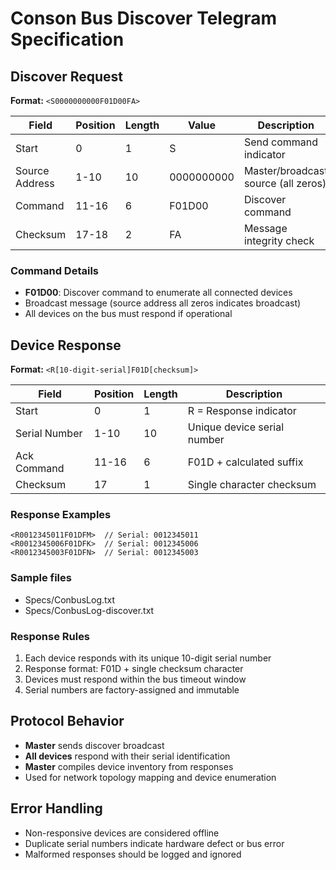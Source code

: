 # Conson Bus Discover Telegram Specification

## Discover Request

**Format:** `<S0000000000F01D00FA>`

| Field | Position | Length | Value | Description |
|-------|----------|--------|-------|-------------|
| Start | 0 | 1 | S | Send command indicator |
| Source Address | 1-10 | 10 | 0000000000 | Master/broadcast source (all zeros) |
| Command | 11-16 | 6 | F01D00 | Discover command |
| Checksum | 17-18 | 2 | FA | Message integrity check |

### Command Details
- **F01D00**: Discover command to enumerate all connected devices
- Broadcast message (source address all zeros indicates broadcast)
- All devices on the bus must respond if operational

## Device Response

**Format:** `<R[10-digit-serial]F01D[checksum]>`

| Field | Position | Length | Description |
|-------|----------|--------|-------------|
| Start | 0 | 1 | R = Response indicator |
| Serial Number | 1-10 | 10 | Unique device serial number |
| Ack Command | 11-16 | 6 | F01D + calculated suffix |
| Checksum | 17 | 1 | Single character checksum |

### Response Examples
```
<R0012345011F01DFM>  // Serial: 0012345011
<R0012345006F01DFK>  // Serial: 0012345006
<R0012345003F01DFN>  // Serial: 0012345003
```
### Sample files
- Specs/ConbusLog.txt
- Specs/ConbusLog-discover.txt


### Response Rules
1. Each device responds with its unique 10-digit serial number
2. Response format: F01D + single checksum character
3. Devices must respond within the bus timeout window
4. Serial numbers are factory-assigned and immutable

## Protocol Behavior
- **Master** sends discover broadcast
- **All devices** respond with their serial identification
- **Master** compiles device inventory from responses
- Used for network topology mapping and device enumeration

## Error Handling
- Non-responsive devices are considered offline
- Duplicate serial numbers indicate hardware defect or bus error
- Malformed responses should be logged and ignored